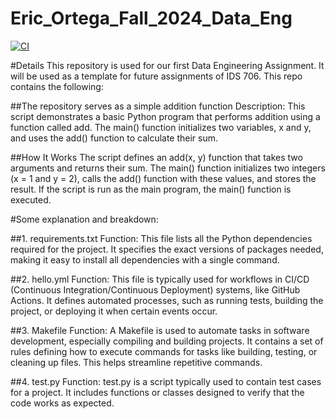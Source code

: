 # Eric_Ortega_Fall_2024_Data_Eng

[![CI](https://github.com/nogibjj/Eric_Ortega_Fall_2024_Data_Eng/actions/workflows/hello.yml/badge.svg)](https://github.com/nogibjj/Eric_Ortega_Fall_2024_Data_Eng/actions/workflows/hello.yml)


#Details 
This repository is used for our first Data Engineering Assignment. It will be used as a template for future assignments of IDS 706. This repo contains the following: 



##The repository serves as a simple addition function
Description: This script demonstrates a basic Python program that performs addition using a function called add. The main() function initializes two variables, x and y, and uses the add() function to calculate their sum.

##How It Works
The script defines an add(x, y) function that takes two arguments and returns their sum.
The main() function initializes two integers (x = 1 and y = 2), calls the add() function with these values, and stores the result.
If the script is run as the main program, the main() function is executed.


#Some explanation and breakdown: 

##1. requirements.txt
Function: This file lists all the Python dependencies required for the project. It specifies the exact versions of packages needed, making it easy to install all dependencies with a single command.

##2. hello.yml
Function: This file is typically used for workflows in CI/CD (Continuous Integration/Continuous Deployment) systems, like GitHub Actions. It defines automated processes, such as running tests, building the project, or deploying it when certain events occur.

##3. Makefile
Function: A Makefile is used to automate tasks in software development, especially compiling and building projects. It contains a set of rules defining how to execute commands for tasks like building, testing, or cleaning up files. This helps streamline repetitive commands.

##4. test.py
Function: test.py is a script typically used to contain test cases for a project. It includes functions or classes designed to verify that the code works as expected. 
